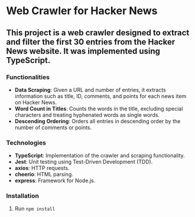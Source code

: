 # Web Crawler for Hacker News

## This project is a web crawler designed to extract and filter the first 30 entries from the Hacker News website. It was implemented using TypeScript.

### Functionalities
- **Data Scraping**: Given a URL and number of entries, it extracts information such as title, ID, comments, and points for each news item on Hacker News.
- **Word Count in Titles**: Counts the words in the title, excluding special characters and treating hyphenated words as single words.
- **Descending Ordering**: Orders all entries in descending order by the number of comments or points.

### Technologies
- **TypeScript**: Implementation of the crawler and scraping functionality.
- **Jest**: Unit testing using Test-Driven Development (TDD).
- **axios**: HTTP requests.
- **cheerio**: HTML parsing.
- **express**: Framework for Node.js.

### Installation
1. Run `npm install`
